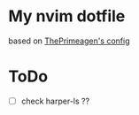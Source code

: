 # My nvim dotfile

based on [ThePrimeagen's config](https://github.com/thePrimeagen/init.lua)

# ToDo
- [ ] check harper-ls ??
